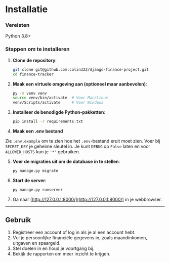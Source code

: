 # Installatie

### Vereisten

Python 3.8+

### Stappen om te installeren

1. **Clone de repository**:

    ```bash
    git clone git@github.com:colin322/django-finance-project.git
    cd finance-tracker
    ```

2. **Maak een virtuele omgeving aan (optioneel maar aanbevolen)**:

    ```bash
    py -m venv venv
    source venv/bin/activate  # Voor Mac/Linux
    venv/Scripts/activate     # Voor Windows
    ```

3. **Installeer de benodigde Python-pakketten**:

    ```bash
    pip install -r requirements.txt
    ```

4. **Maak een .env bestand**

Zie `.env.example` om te zien hoe het `.env`-bestand eruit moet zien. Voer bij `SECRET_KEY` je geheime sleutel in. Je kunt `DEBUG` op `False` laten en voor `ALLOWED_HOSTS` kun je `'*'` gebruiken.


5. **Voer de migraties uit om de database in te stellen**:

    ```bash
    py manage.py migrate
    ```

6. **Start de server**:

    ```bash
    py manage.py runserver
    ```

7. Ga naar [http://127.0.0.1:8000/](http://127.0.0.1:8000/) in je webbrowser.

---

## Gebruik

1. Registreer een account of log in als je al een account hebt.
2. Vul je persoonlijke financiële gegevens in, zoals maandinkomen, uitgaven en spaargeld.
3. Stel doelen in en houd je voortgang bij.
4. Bekijk de rapporten om meer inzicht te krijgen.

